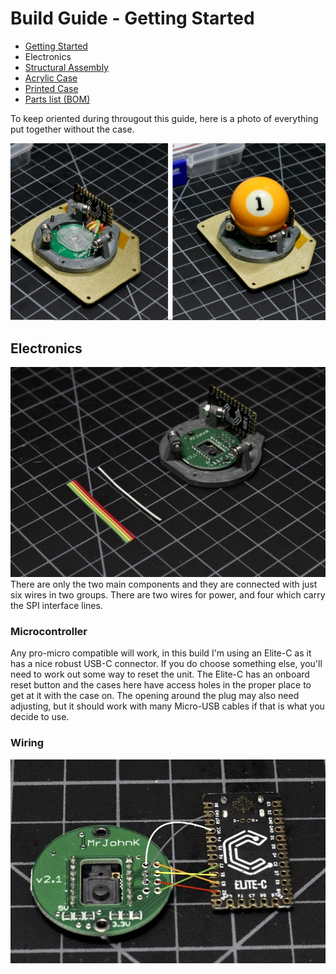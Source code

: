 # Build Guide - Getting Started

* [Getting Started](../docs/bg_getting_started.md)
* Electronics
* [Structural Assembly](../docs/bg_structure.md)
* [Acrylic Case](../docs/bg_case_acrylic.md)
* [Printed Case](../docs/bg_case_printed.md)
* [Parts list (BOM)](../docs/bom.md)

To keep oriented during througout this guide, here is a photo of everything put together without the case.

![aball minimal implementation](../photos/aball_min.jpeg "aball minimal implementation")

## Electronics

![Electronics Arrangement](../photos/build_guide/aball_build_guide_8.jpeg "Electronics Arrangement")
There are only the two main components and they are connected with just six wires in two groups.  There are two wires for power, and four which carry the SPI interface lines.  

### Microcontroller

Any pro-micro compatible will work, in this build I'm using an Elite-C as it has a nice robust USB-C connector.  If you do choose something else, you'll need to work out some way to reset the unit. The Elite-C has an onboard reset button and the cases here
have access holes in the proper place to get at it with the case on.  The opening around the plug may also need adjusting, but it should work with many Micro-USB cables if that is what you decide to use.

### Wiring

![Wiring](../photos/build_guide/aball_build_guide_9.jpeg "Wiring Diagram")



